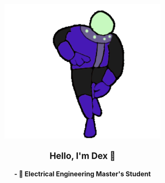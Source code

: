 <p align="center">
 <img align="center" alt="GIF" src="https://raw.githubusercontent.com/Dexray200/Dexray200/master/engineer.gif" width="750"/>

<h1 align="center">Hello, I'm Dex 🤙</h1>
<h2 align="center">- 🥽 Electrical Engineering Master's Student
</p>



